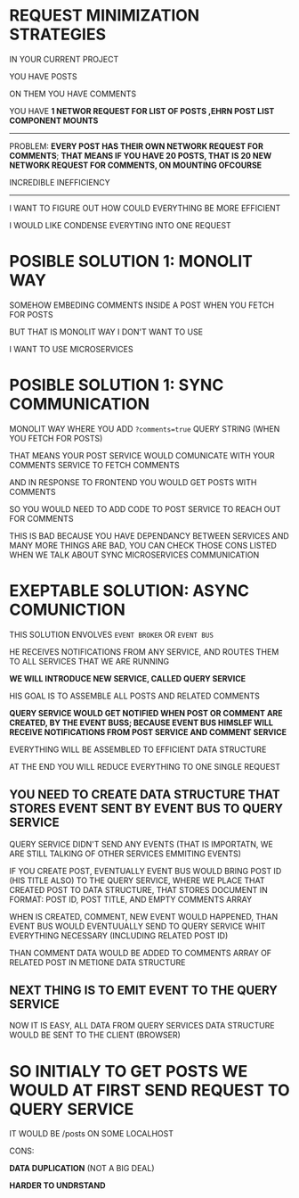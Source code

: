 # REQUEST MINIMIZATION STRATEGIES

IN YOUR CURRENT PROJECT

YOU HAVE POSTS

ON THEM YOU HAVE COMMENTS

YOU HAVE **1 NETWOR REQUEST FOR LIST OF POSTS ,EHRN POST LIST COMPONENT MOUNTS**

***

PROBLEM: **EVERY POST HAS THEIR OWN NETWORK REQUEST FOR COMMENTS**; **THAT MEANS IF YOU HAVE 20 POSTS, THAT IS 20 NEW NETWORK REQUEST FOR COMMENTS, ON MOUNTING OFCOURSE**

INCREDIBLE INEFFICIENCY

***

I WANT TO FIGURE OUT HOW COULD EVERYTHING BE MORE EFFICIENT

I WOULD LIKE CONDENSE EVERYTING INTO ONE REQUEST

# POSIBLE SOLUTION 1: MONOLIT WAY

SOMEHOW EMBEDING COMMENTS INSIDE A POST WHEN YOU FETCH FOR POSTS

BUT THAT IS MONOLIT WAY I DON'T WANT TO USE

I WANT TO USE MICROSERVICES

# POSIBLE SOLUTION 1: SYNC COMMUNICATION

MONOLIT WAY WHERE YOU ADD `?comments=true` QUERY STRING (WHEN YOU FETCH FOR POSTS)

THAT MEANS YOUR POST SERVICE WOULD COMUNICATE WITH YOUR COMMENTS SERVICE TO FETCH COMMENTS

AND IN RESPONSE TO FRONTEND YOU WOULD GET POSTS WITH COMMENTS

SO YOU WOULD NEED TO ADD CODE TO POST SERVICE TO REACH OUT FOR COMMENTS

THIS IS BAD BECAUSE YOU HAVE DEPENDANCY BETWEEN SERVICES AND MANY MORE THINGS ARE BAD, YOU CAN CHECK THOSE CONS LISTED WHEN WE TALK ABOUT SYNC MICROSERVICES COMMUNICATION

# EXEPTABLE SOLUTION: ASYNC COMUNICTION

THIS SOLUTION ENVOLVES `EVENT BROKER` OR `EVENT BUS`

HE RECEIVES NOTIFICATIONS FROM ANY SERVICE, AND ROUTES THEM TO ALL SERVICES THAT WE ARE RUNNING

**WE WILL INTRODUCE NEW SERVICE, CALLED QUERY SERVICE**

HIS GOAL IS TO ASSEMBLE ALL POSTS AND RELATED COMMENTS

**QUERY SERVICE WOULD GET NOTIFIED WHEN POST OR COMMENT ARE CREATED, BY THE EVENT BUSS; BECAUSE EVENT BUS HIMSLEF WILL RECEIVE NOTIFICATIONS FROM POST SERVICE AND COMMENT SERVICE**

EVERYTHING WILL BE ASSEMBLED TO EFFICIENT DATA STRUCTURE

AT THE END YOU WILL REDUCE EVERYTHING TO ONE SINGLE REQUEST

## YOU NEED TO CREATE DATA STRUCTURE THAT STORES EVENT SENT BY EVENT BUS TO QUERY SERVICE

QUERY SERVICE DIDN'T SEND ANY EVENTS (THAT IS IMPORTATN, WE ARE STILL TALKING OF OTHER SERVICES EMMITING EVENTS)

IF YOU CREATE POST, EVENTUALLY EVENT BUS WOULD BRING POST ID (HIS TITLE ALSO) TO THE QUERY SERVICE, WHERE WE PLACE THAT CREATED POST TO DATA STRUCTURE, THAT STORES DOCUMENT IN FORMAT: POST ID, POST TITLE, AND EMPTY COMMENTS ARRAY

WHEN IS CREATED, COMMENT, NEW EVENT WOULD HAPPENED, THAN EVENT BUS WOULD EVENTUUALLY SEND TO QUERY SERVICE WHIT EVERYTHING NECESSARY (INCLUDING RELATED POST ID)

THAN COMMENT DATA WOULD BE ADDED TO COMMENTS ARRAY OF RELATED POST IN METIONE DATA STRUCTURE

## NEXT THING IS TO EMIT EVENT TO THE QUERY SERVICE

NOW IT IS EASY, ALL DATA FROM QUERY SERVICES DATA STRUCTURE WOULD BE SENT TO THE CLIENT (BROWSER)

# SO INITIALY TO GET POSTS WE WOULD AT FIRST SEND REQUEST TO QUERY SERVICE

IT WOULD BE /posts ON SOME LOCALHOST

CONS:

**DATA DUPLICATION** (NOT A BIG DEAL)

**HARDER TO UNDRSTAND**
